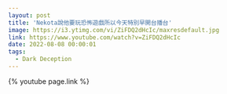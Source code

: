 ```yaml
---
layout: post
title: 'Nekota說他要玩恐怖遊戲所以今天特別早開台播台'
image: https://i3.ytimg.com/vi/ZiFDQ2dHcIc/maxresdefault.jpg
link: https://www.youtube.com/watch?v=ZiFDQ2dHcIc
date: 2022-08-08 00:00:01
tags:
  - Dark Deception
---
```


{% youtube page.link %}
